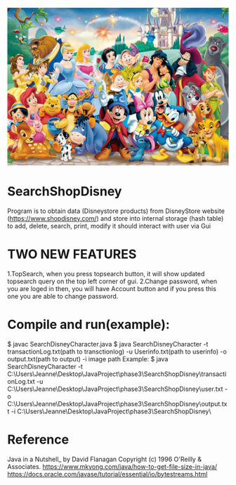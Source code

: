 ![](disney.jpg)
# SearchShopDisney
Program is to obtain data (Disneystore products) from DisneyStore website (https://www.shopdisney.com/) and store into internal storage (hash table)  to add, delete, search, print, modify it should interact with user via Gui

# TWO NEW FEATURES
1.TopSearch, when you press topsearch button, it will show updated topsearch query on the top left corner of gui.
2.Change password, when you are loged in then, you will have Account button and if you press this one you are able to change password.

# Compile and run(example):
$ javac SearchDisneyCharacter.java
$ java SearchDisneyCharacter -t transactionLog.txt(path to transctionlog) -u Userinfo.txt(path to userinfo) -o output.txt(path to output) -i image path
Example: $ java SearchDisneyCharacter -t C:\\Users\\Jeanne\\Desktop\\JavaProject\\phase3\\SearchShopDisney\\transactionLog.txt -u C:\\Users\\Jeanne\\Desktop\\JavaProject\\phase3\\SearchShopDisney\\user.txt -o C:\\Users\\Jeanne\\Desktop\\JavaProject\\phase3\\SearchShopDisney\\output.txt -i C:\\Users\\Jeanne\\Desktop\\JavaProject\\phase3\\SearchShopDisney\\

# Reference
Java in a Nutshell_ by David Flanagan Copyright (c) 1996 O'Reilly & Associates.
https://www.mkyong.com/java/how-to-get-file-size-in-java/
https://docs.oracle.com/javase/tutorial/essential/io/bytestreams.html